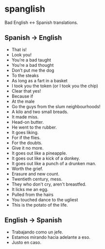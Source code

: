 # spanglish
Bad English &lt;-> Spanish translations.

## Spanish -> English

- That is!
- Look you!
- You’re a bad taught
- You’re a bad thought
- Don’t put me the dog
- To the steaks
- As long as a fart in a basket
- I took you the token (or I took you the chip)
- Clear that yes!
- Because if
- At the male
- Go the guys from the slum neighbourhoods!
- A kilo and two small breads.
- It made miss.
- Head-on butter.
- He went to the rubber.
- It goes liking.
- For if the flies.
- For the doubts.
- Give it no more.
- It goes out like a pineapple.
- It goes out like a kick of a donkey.
- It goes out like a punch of a drunken man.
- Worth the grief.
- Erasure and new count.
- Twentieth century, mess.
- They who don't cry, aren't breastfed.
- It licks me an egg.
- Pulled from the hairs
- You touched dance to the ugliest
- This is the potato of the life.

## English -> Spanish

- Trabajando como un jefe.
- Estamos mirando hacia adelante a eso.
- Justo en caso.
